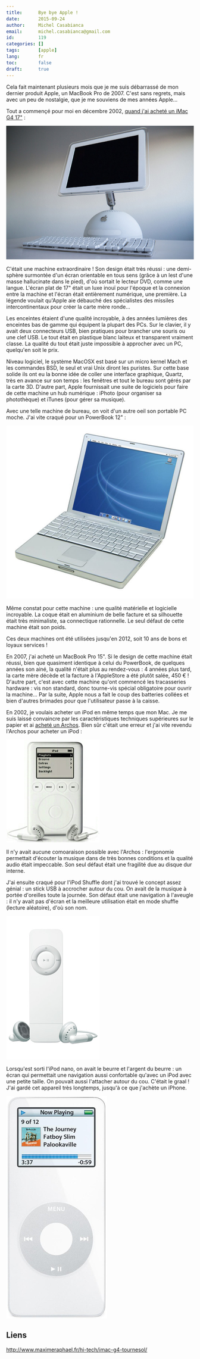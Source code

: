 ```yaml
---
title:      Bye bye Apple !
date:       2015-09-24
author:     Michel Casabianca
email:      michel.casabianca@gmail.com
id:         119
categories: []
tags:       [apple]
lang:       fr
toc:        false
draft:      true
---
```


Cela fait maintenant plusieurs mois que je me suis débarrassé de mon dernier produit Apple, un MacBook Pro de 2007. C'est sans regrets, mais avec un peu de nostalgie, que je me souviens de mes années Apple...

<!--more-->

Tout a commençé pour moi en décembre 2002, [quand j'ai acheté un iMac G4 17"](4.html) :

![iMac G4 17"](imac-g4-17.png)

C'était une machine extraordinaire ! Son design était très réussi : une demi-sphère surmontée d'un écran orientable en tous sens (grâce à un lest d'une masse hallucinate dans le pied), d'où sortait le lecteur DVD, comme une langue. L'écran plat de 17" était un luxe inouï pour l'époque et la connexion entre la machine et l'écran était entièrement numérique, une première. La légende voulait qu'Apple aie débauché des spécialistes des missiles intercontinentaux pour créer la carte mère ronde...

Les enceintes étaient d'une qualité incroyable, à des années lumières des enceintes bas de gamme qui équipent la plupart des PCs. Sur le clavier, il y avait deux connecteurs USB, bien pratiques pour brancher une souris ou une clef USB. Le tout était en plastique blanc laiteux et transparent vraiment classe. La qualité du tout était juste impossible à approcher avec un PC, quelqu'en soit le prix.

Niveau logiciel, le système MacOSX est basé sur un micro kernel Mach et les commandes BSD, le seul et vrai Unix diront les puristes. Sur cette base solide ils ont eu la bonne idée de coller une interface graphique, Quartz, très en avance sur son temps : les fenêtres et tout le bureau sont gérés par la carte 3D. D'autre part, Apple fournissait une suite de logiciels pour faire de cette machine un hub numérique : iPhoto (pour organiser sa photothèque) et iTunes (pour gérer sa musique). 

Avec une telle machine de bureau, on voit d'un autre oeil son portable PC moche. J'ai vite craqué pour un  PowerBook 12" :

![PowerBook 12"](powerbook-g4-12.png)

Même constat pour cette machine : une qualité matérielle et logicielle incroyable. La coque était en aluminium de belle facture et sa silhouette était très minimaliste, sa connectique rationnelle. Le seul défaut de cette machine était son poids.

Ces deux machines ont été utilisées jusqu'en 2012, soit 10 ans de bons et loyaux services !

En 2007, j'ai acheté un MacBook Pro 15". Si le design de cette machine était réussi, bien que quasiment identique à celui du PowerBook, de quelques années son ainé, la qualité n'était plus au rendez-vous : 4 années plus tard, la carte mère décède et la facture à l'AppleStore a été plutôt salée, 450 € ! D'autre part, c'est avec cette machine qu'ont commencé les tracasseries hardware : vis non standard, donc tourne-vis spécial obligatoire pour ouvrir la machine... Par la suite, Apple nous a fait le coup des batteries collées et bien d'autres brimades pour que l'utilisateur passe à la caisse.

En 2002, je voulais acheter un iPod en même temps que mon Mac. Je me suis laissé convaincre par les caractéristiques techniques supérieures sur le papier et ai [acheté un Archos](/blog/3.html). Bien sûr c'était une erreur et j'ai vite revendu l'Archos pour acheter un iPod :

![](ipod.png)

Il n'y avait aucune comoaraison possible avec l'Archos : l'ergonomie permettait d'écouter la musique dans de très bonnes conditions et la qualité audio était impeccable. Son seul défaut était une fragilité due au disque dur interne.

J'ai ensuite craqué pour l'iPod Shuffle dont j'ai trouvé le concept assez génial : un stick USB à accrocher autour du cou. On avait de la musique à portée d'oreilles toute la journée. Son défaut était une navigation à l'aveugle : il n'y avait pas d'écran et la meilleure utilisation était en mode shuffle (lecture aléatoire), d'où son nom.

![](ipod-shuffle.png)

Lorsqu'est sorti l'iPod nano, on avait le beurre et l'argent du beurre : un écran qui permettait une navigation aussi confortable qu'avec un iPod avec une petite taille. On pouvait aussi l'attacher autour du cou. C'était le graal ! J'ai gardé cet appareil très longtemps, jusqu'à ce que j'achète un iPhone.

![](ipod-nano.png)



Liens
-----

http://www.maximeraphael.fr/hi-tech/imac-g4-tournesol/
